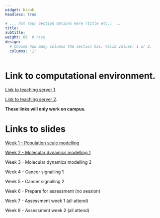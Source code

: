 ```yaml
---
widget: blank
headless: true

# ... Put Your Section Options Here (title etc.) ...
title:
subtitle:
weight: 69  # nice
design:
  # Choose how many columns the section has. Valid values: 1 or 2.
  columns: '1'
---
```


# Link to computational environment.

[Link to teaching server 1](http://139.184.170.218:9001/).

[Link to teaching server 2](http://139.184.171.6:9001/).

**These links will only work on campus.**

# Links to slides

[Week 1 - Population scale modelling](Week1-Intro-SM.pptx)

<!---[Week 2 - Molecular dynamics modelling 1](2024_SSC_MD_EJ_1.pptx)--->
[Week 2 - Molecular dynamics modelling 1](2025_SSC_MD_EJ_1_novideo.pptx)

<!---[Week 3 - Molecular dynamics modelling 2](2024_SSC_MD_EJ_2.pptx)--->
Week 3 - Molecular dynamics modelling 2

<!---[Week 4 - Modelling signalling](NFkBModelling.pptx)--->
Week 4 - Cancer signalling 1

<!---[Week 5 - Cancer modelling](CellCycle.pptx)--->
Week 5 - Cancer signalling 2

Week 6 - Prepare for assessment (no session) 
<!---[Summary slides and asssessment assignments](Week6-summary.pptx)--->

Week 7 - Assessment week 1 (all attend)

Week 8 - Assessment week 2 (all attend)
